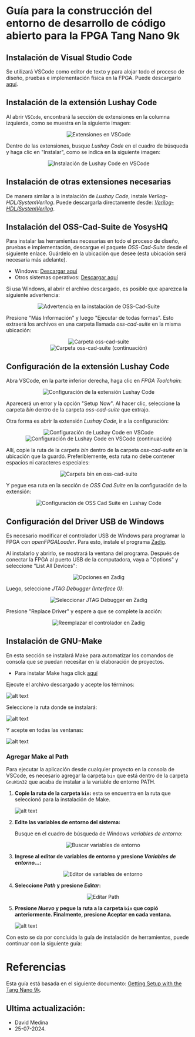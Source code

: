 # Guía para la construcción del entorno de desarrollo de código abierto para la FPGA Tang Nano 9k

## Instalación de Visual Studio Code

Se utilizará VSCode como editor de texto y para alojar todo el proceso de diseño, pruebas e implementación física en la FPGA. Puede descargarlo [aquí](https://code.visualstudio.com/?ref=learn.lushaylabs.com).

## Instalación de la extensión Lushay Code

Al abrir `VSCode`, encontrará la sección de extensiones en la columna izquierda, como se muestra en la siguiente imagen:

<div align="center">
  <img src="https://github.com/DJosueMM/open_source_fpga_environment/assets/81501061/79e61e72-a827-4524-901f-9d4885579684" alt="Extensiones en VSCode">
</div>

Dentro de las extensiones, busque *Lushay Code* en el cuadro de búsqueda y haga clic en "Instalar", como se indica en la siguiente imagen:

<div align="center">
  <img src="https://github.com/DJosueMM/open_source_fpga_environment/assets/81501061/09cbabf7-c5e2-4d54-afe1-2bf6fd92153b" alt="Instalación de Lushay Code en VSCode">
</div>

## Instalación de otras extensiones necesarias

De manera similar a la instalación de *Lushay Code*, instale *Verilog-HDL/SystemVerilog*. Puede descargarla directamente desde: [*Verilog-HDL/SystemVerilog*](https://marketplace.visualstudio.com/items?itemName=mshr-h.VerilogHDL).

## Instalación del OSS-Cad-Suite de YosysHQ

Para instalar las herramientas necesarias en todo el proceso de diseño, pruebas e implementación, descargue el paquete *OSS-Cad-Suite* desde el siguiente enlace. Guárdelo en la ubicación que desee (esta ubicación será necesaria más adelante).
- Windows: [Descargar aquí](https://github.com/YosysHQ/oss-cad-suite-build/releases/download/2023-02-10/oss-cad-suite-windows-x64-20230210.exe)
- Otros sistemas operativos: [Descargar aquí](https://github.com/YosysHQ/oss-cad-suite-build/releases/tag/2023-02-10)

Si usa Windows, al abrir el archivo descargado, es posible que aparezca la siguiente advertencia:

<div align="center">
  <img src="https://github.com/DJosueMM/open_source_fpga_environment/assets/81501061/2d0b9cde-dacb-492c-9e4c-e345ffae0d47" alt="Advertencia en la instalación de OSS-Cad-Suite">
</div>

Presione "Más Información" y luego "Ejecutar de todas formas". Esto extraerá los archivos en una carpeta llamada *oss-cad-suite* en la misma ubicación:

<div align="center">
  <img src="https://github.com/DJosueMM/open_source_fpga_environment/assets/81501061/1912a6b0-4456-4505-aa0f-7f6ffd1ad383" alt="Carpeta oss-cad-suite">
</div>

<div align="center">
  <img src="https://github.com/DJosueMM/open_source_fpga_environment/assets/81501061/b98360c3-8f59-4b69-b145-55583405efad" alt="Carpeta oss-cad-suite (continuación)">
</div>

## Configuración de la extensión Lushay Code

Abra VSCode, en la parte inferior derecha, haga clic en *FPGA Toolchain*:

<div align="center">
  <img src="https://github.com/DJosueMM/open_source_fpga_environment/assets/81501061/b2637e91-6d59-418a-93b6-c539bbe86150" alt="Configuración de la extensión Lushay Code">
</div>

Aparecerá un error y la opción "Setup Now". Al hacer clic, seleccione la carpeta *bin* dentro de la carpeta *oss-cad-suite* que extrajo.

Otra forma es abrir la extensión *Lushay Code*, ir a la configuración:

<div align="center">
  <img src="https://github.com/DJosueMM/open_source_fpga_environment/assets/81501061/4cf5da3f-2eb2-4b3a-83fe-7027d2aeec33" alt="Configuración de Lushay Code en VSCode">
</div>



<div align="center">
  <img src="https://github.com/DJosueMM/open_source_fpga_environment/assets/81501061/6507ecf2-ee39-4054-b985-2dd4da61f5b0" alt="Configuración de Lushay Code en VSCode (continuación)">
</div>

Allí, copie la ruta de la carpeta *bin* dentro de la carpeta *oss-cad-suite* en la ubicación que la guardó. Preferiblemente, esta ruta no debe contener espacios ni caracteres especiales:

<div align="center">
  <img src="https://github.com/DJosueMM/open_source_fpga_environment/assets/81501061/45d7ba05-c810-4754-b08e-f4b2ba9ee29d" alt="Carpeta bin en oss-cad-suite">
</div>

Y pegue esa ruta en la sección de *OSS Cad Suite* en la configuración de la extensión:

<div align="center">
  <img src="https://github.com/DJosueMM/open_source_fpga_environment/assets/81501061/e4f9123f-43c1-4325-b11c-97d4d493566b" alt="Configuración de OSS Cad Suite en Lushay Code">
</div>

## Configuración del Driver USB de Windows

Es necesario modificar el controlador USB de Windows para programar la FPGA con *openFPGALoader*. Para esto, instale el programa [Zadig](https://zadig.akeo.ie/).

Al instalarlo y abrirlo, se mostrará la ventana del programa. Después de conectar la FPGA al puerto USB de la computadora, vaya a "Options" y seleccione "List All Devices":

<div align="center">
  <img src="https://github.com/DJosueMM/open_source_fpga_environment/assets/81501061/85d18255-bb6e-47f6-8d67-3f7e984f2c5b" alt="Opciones en Zadig">
</div>

Luego, seleccione *JTAG Debugger (Interface 0)*:

<div align="center">
  <img src="https://github.com/DJosueMM/open_source_fpga_environment/assets/81501061/2928a4d8-e7e8-4674-9c74-79e14b96c281" alt="Seleccionar JTAG Debugger en Zadig">
</div>

Presione "Replace Driver" y espere a que se complete la acción:

<div align="center">
  <img src="https://github.com/DJosueMM/open_source_fpga_environment/assets/81501061/6ef1fe2f-d0d9-4731-a443-82e645a95f80" alt="Reemplazar el controlador en Zadig">
</div>

## Instalación de GNU-Make

En esta sección se instalará Make para automatizar los comandos de consola que se puedan necesitar en la elaboración de proyectos.

- Para instalar Make haga click [aquí](https://gnuwin32.sourceforge.net/downlinks/make.php)

Ejecute el archivo descargado y acepte los términos:

![alt text](image.png)

Seleccione la ruta donde se instalará:

![alt text](image-2.png)

Y acepte en todas las ventanas:

![alt text](image-1.png)



### Agregar Make al Path

Para ejecutar la aplicación desde cualquier proyecto en la consola de VSCode, es necesario agregar la carpeta `bin` que está dentro de la carpeta `GnuWin32` que acaba de instalar a la variable de entorno PATH.

1. **Copie la ruta de la carpeta `bin`:** esta se encuentra en la ruta que seleccionó para la instalación de Make.

    ![alt text](image-3.png)

1. **Edite las variables de entorno del sistema:**
   
   Busque en el cuadro de búsqueda de Windows *variables de entorno*:

   <p align="center">
     <img src="https://github.com/DJosueMM/open_source_fpga_environment/assets/81501061/19d09880-5d3c-455e-966a-b381a101090f" alt="Buscar variables de entorno">
   </p>

2. **Ingrese al editor de variables de entorno y presione *Variables de entorno...*:**
   
   <p align="center">
     <img src="https://github.com/DJosueMM/open_source_fpga_environment/assets/81501061/d29bbac5-9c8f-4fff-9fea-af05853882aa" alt="Editor de variables de entorno">
   </p>

3. **Seleccione *Path* y presione *Editar*:**
   
   <p align="center">
     <img src="https://github.com/DJosueMM/open_source_fpga_environment/assets/81501061/a885a522-3758-4e57-bd0e-a6fc692f0e8a" alt="Editar Path">
   </p>

4. **Presione *Nuevo* y pegue la ruta a la carpeta `bin` que copió anteriormente. Finalmente, presione Aceptar en cada ventana.**

    ![alt text](image-4.png)

Con esto se da por concluida la guía de instalación de herramientas, puede continuar con la siguiente guía:  

# Referencias
Esta guía está basada en el siguiente documento: [Getting Setup with the Tang Nano 9k](https://learn.lushaylabs.com/getting-setup-with-the-tang-nano-9k/).


## Ultima actualización:
- David Medina
- 25-07-2024.